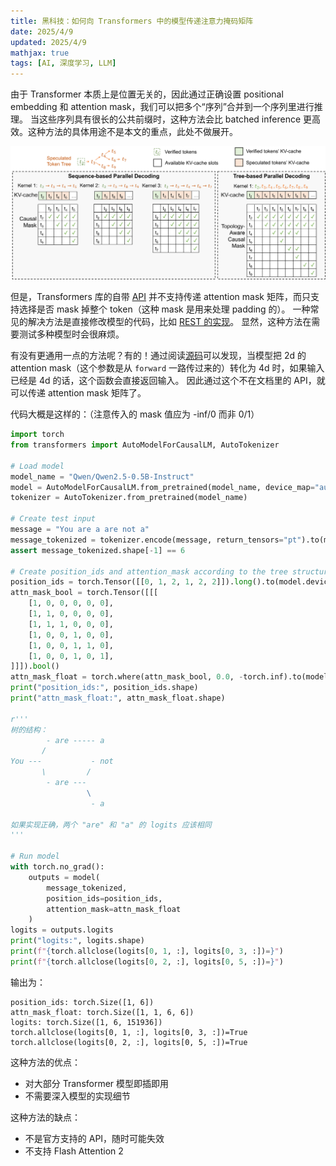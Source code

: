 ```yaml
---
title: 黑科技：如何向 Transformers 中的模型传递注意力掩码矩阵
date: 2025/4/9
updated: 2025/4/9
mathjax: true
tags: [AI, 深度学习, LLM]
---
```


由于 Transformer 本质上是位置无关的，因此通过正确设置 positional embedding 和 attention mask，我们可以把多个“序列”合并到一个序列里进行推理。
当这些序列具有很长的公共前缀时，这种方法会比 batched inference 更高效。这种方法的具体用途不是本文的重点，此处不做展开。

![图片出自 [SpecInfer: Accelerating Generative Large Language Model Serving with Tree-based Speculative Inference and Verification](https://arxiv.org/abs/2305.09781)](../assets/modify-attn-mask/tree-based-parallel-decoding.png)

但是，Transformers 库的自带 [API](https://huggingface.co/docs/transformers/v4.51.1/en/model_doc/llama#transformers.LlamaForCausalLM.forward.attention_mask) 并不支持传递 attention mask 矩阵，而只支持选择是否 mask 掉整个 token（这种 mask 是用来处理 padding 的）。
一种常见的解决方法是直接修改模型的代码，比如 [REST 的实现](https://github.com/FasterDecoding/REST/blob/50a5fc197382ed8df5b3e946dad2f8337511b541/rest/model/modeling_llama_kv.py#L917)。
显然，这种方法在需要测试多种模型时会很麻烦。

有没有更通用一点的方法呢？有的！通过阅读[源码](https://github.com/huggingface/transformers/blob/10baffb599cd32099f1a9780b6569f0e02a0ad80/src/transformers/models/llama/modeling_llama.py#L671C1-L706C41)可以发现，当模型把 2d 的 attention mask（这个参数是从 `forward` 一路传过来的）转化为 4d 时，如果输入已经是 4d 的话，这个函数会直接返回输入。
因此通过这个不在文档里的 API，就可以传递 attention mask 矩阵了。

代码大概是这样的：（注意传入的 mask 值应为 -inf/0 而非 0/1）

```python
import torch
from transformers import AutoModelForCausalLM, AutoTokenizer

# Load model
model_name = "Qwen/Qwen2.5-0.5B-Instruct"
model = AutoModelForCausalLM.from_pretrained(model_name, device_map="auto")
tokenizer = AutoTokenizer.from_pretrained(model_name)

# Create test input
message = "You are a are not a"
message_tokenized = tokenizer.encode(message, return_tensors="pt").to(model.device)
assert message_tokenized.shape[-1] == 6

# Create position_ids and attention_mask according to the tree structure
position_ids = torch.Tensor([[0, 1, 2, 1, 2, 2]]).long().to(model.device)
attn_mask_bool = torch.Tensor([[[
    [1, 0, 0, 0, 0, 0],
    [1, 1, 0, 0, 0, 0],
    [1, 1, 1, 0, 0, 0],
    [1, 0, 0, 1, 0, 0],
    [1, 0, 0, 1, 1, 0],
    [1, 0, 0, 1, 0, 1],
]]]).bool()
attn_mask_float = torch.where(attn_mask_bool, 0.0, -torch.inf).to(model.device)
print("position_ids:", position_ids.shape)
print("attn_mask_float:", attn_mask_float.shape)

r'''
树的结构：
        - are ----- a
       /
You ---           - not
       \         /
        - are ---
                 \
                  - a

如果实现正确，两个 "are" 和 "a" 的 logits 应该相同
'''

# Run model
with torch.no_grad():
    outputs = model(
        message_tokenized,
        position_ids=position_ids,
        attention_mask=attn_mask_float
    )
logits = outputs.logits
print("logits:", logits.shape)
print(f"{torch.allclose(logits[0, 1, :], logits[0, 3, :])=}")
print(f"{torch.allclose(logits[0, 2, :], logits[0, 5, :])=}")
```

输出为：

```plain
position_ids: torch.Size([1, 6])
attn_mask_float: torch.Size([1, 1, 6, 6])
logits: torch.Size([1, 6, 151936])
torch.allclose(logits[0, 1, :], logits[0, 3, :])=True
torch.allclose(logits[0, 2, :], logits[0, 5, :])=True
```

这种方法的优点：

- 对大部分 Transformer 模型即插即用
- 不需要深入模型的实现细节

这种方法的缺点：

- 不是官方支持的 API，随时可能失效
- 不支持 Flash Attention 2
